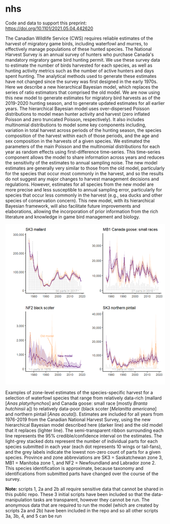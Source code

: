 # nhs

Code and data to support this preprint: <https://doi.org/10.1101/2021.05.04.442620>

The Canadian Wildlife Service (CWS) requires reliable estimates of the harvest of migratory game birds, including waterfowl and murres, to effectively manage populations of these hunted species. The National Harvest Survey is an annual survey of hunters who purchase Canada's mandatory migratory game bird hunting permit. We use these survey data to estimate the number of birds harvested for each species, as well as hunting activity metrics such as the number of active hunters and days spent hunting. The analytical methods used to generate these estimates have not changed since the survey was first designed in the early 1970s. Here we describe a new hierarchical Bayesian model, which replaces the series of ratio estimators that comprised the old model. We are now using this new model to generate estimates for migratory bird harvests as of the 2019-2020 hunting season, and to generate updated estimates for all earlier years. The hierarchical Bayesian model uses over-dispersed Poisson distributions to model mean hunter activity and harvest (zero inflated Poisson and zero truncated Poisson, respectively). It also includes multinomial distributions to model some key components including, variation in total harvest across periods of the hunting season, the species composition of the harvest within each of those periods, and the age and sex composition in the harvests of a given species. We estimated the parameters of the main Poisson and the multinomial distributions for each year as random effects using first-difference time-series. This time-series component allows the model to share information across years and reduces the sensitivity of the estimates to annual sampling noise. The new model estimates are generally very similar to those from the old model, particularly for the species that occur most commonly in the harvest, and so the results do not suggest any major changes to harvest management decisions and regulations. However, estimates for all species from the new model are more precise and less susceptible to annual sampling error, particularly for species that occur less commonly in the harvest (e.g., sea ducks and other species of conservation concern). This new model, with its hierarchical Bayesian framework, will also facilitate future improvements and elaborations, allowing the incorporation of prior information from the rich literature and knowledge in game bird management and biology.

![Selected examples of species harvest estimates from new and old model](Figures/Figure%203.png "Figure 3 from preprent")

Examples of zone-level estimates of the species-specific harvest for a selection of waterfowl species that range from relatively data-rich (mallard [*Anas platyrhynchos*] and Canada goose: small race [mostly *Branta hutchinsii* a]) to relatively data-poor (black scoter [*Melanitta americana*] and northern pintail [*Anas acuta*]). Estimates are included for all years from 1976-2019 from the Canadian National Harvest Survey, using the new hierarchical Bayesian model described here (darker line) and the old model that it replaces (lighter line). The semi-transparent ribbon surrounding each line represents the 95% credible/confidence interval on the estimates. The light-grey stacked dots represent the number of individual parts for each species submitted in each year (each dot represents 10 wings or tail-fans), and the grey labels indicate the lowest non-zero count of parts for a given species. Province and zone abbreviations are SK3 = Saskatchewan zone 3, MB1 = Manitoba zone 1, and NF2 = Newfoundland and Labrador zone 2. This species identification is approximate, because taxonomy and identifications from submitted parts have changed over the course of the survey.

**Note:** scripts 1, 2a and 2b all require sensitive data that cannot be shared in this public repo. These 3 initial scripts have been included so that the data-manipulation tasks are transparent, however they cannot be run. The anonymous data that are required to run the model (which are created by scripts 2a and 2b) have been included in the repo and so all other scripts 3a, 3b, 4, and 5 can be run
